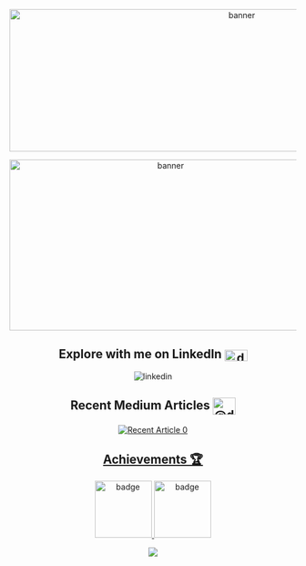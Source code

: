 <p align='center'>
  <img src="https://user-images.githubusercontent.com/59824729/197009520-fa0fd666-fa2d-4f5b-9cc8-a6c94a15a675.png" alt="banner" width="800" height="250">
</p>

<p align='center'>
  <img src="https://user-images.githubusercontent.com/59824729/197008098-3cc8525d-b0a0-4935-9728-9ab60241d422.png" alt="banner" width="550" height="300">
</p>

<h2 align='center'> Explore with me on LinkedIn <img align="center" src="https://raw.githubusercontent.com/rahuldkjain/github-profile-readme-generator/master/src/images/icons/Social/linked-in-alt.svg" alt="deepthi-sudharsan" height="20" width="40" /></h2>
<p float="left" align='center'>
  <img src="https://user-images.githubusercontent.com/59824729/138390482-7fb63f27-977e-4ef3-80d1-ef6836a51640.png" alt="linkedin" >
</p>

<h2 align='center'> Recent Medium Articles 	<img align="center" src="https://raw.githubusercontent.com/rahuldkjain/github-profile-readme-generator/master/src/images/icons/Social/medium.svg" alt="@deepthi.sudharsan" height="30" width="40" /></h2>
</p>

<p align='center'>
<a target="_blank" href="https://github-readme-medium-recent-article.vercel.app/medium/@deepthi.sudharsan/0"><img src="https://github-readme-medium-recent-article.vercel.app/medium/@deepthi.sudharsan/0" alt="Recent Article 0"> 
</p>

 <h2 align='center'> Achievements 🏆 </h2>
<p float="left" align='center'>
  <img src="https://user-images.githubusercontent.com/59824729/197011459-35cde870-13df-417e-9b85-54ac6b34d79c.png" alt="badge" width="100" height="100">
  <img src="https://user-images.githubusercontent.com/59824729/197011873-d0bdabfa-d318-4312-9c94-9398d979f709.png" alt="badge" width="100" height="100">
</p> 
  
<p align = 'center'>
<img align="center" src="https://github-readme-stats.vercel.app/api?username=DeepthiSudharsan&show_icons=true&theme=dracula">
</p>
